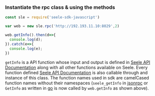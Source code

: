 ### Instantiate the rpc class & using the methods

```javascript
const sle = require('seele-sdk-javascript')

var web = new sle.rpc('http://192.193.11.10:8029',2)

web.getInfo().then(d=>{
  console.log(d);
}).catch(e=>{
  console.log(e);
})

```

```getInfo``` is a API function whose input and output is defined in [Seele API Documentation](https://seeletech.gitbook.io/wiki/developer/rpc) along with all other functions available on Seele. Every function defined [Seele API Documentation](https://seeletech.gitbook.io/wiki/developer/rpc) is also callable through and instance of this class. The function names used in sdk are camelCased function names without their namespaces (```seele_getInfo``` in [jsonrpc]() or ```GetInfo``` as written in [go]() is now called by ```web.getInfo``` as shown above).
